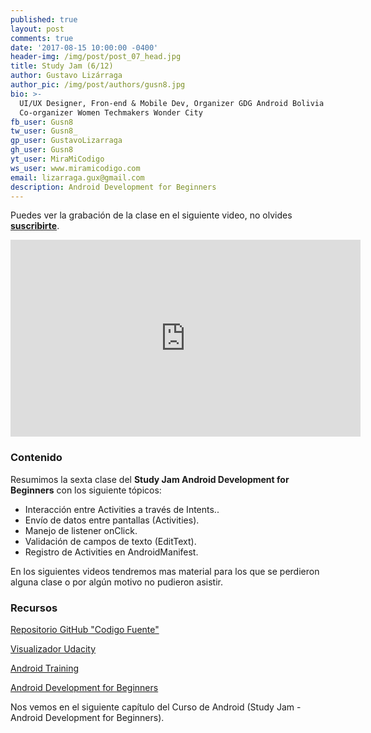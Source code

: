 ```yaml
---
published: true
layout: post
comments: true
date: '2017-08-15 10:00:00 -0400'
header-img: /img/post/post_07_head.jpg
title: Study Jam (6/12)
author: Gustavo Lizárraga
author_pic: /img/post/authors/gusn8.jpg
bio: >-
  UI/UX Designer, Fron-end & Mobile Dev, Organizer GDG Android Bolivia y
  Co-organizer Women Techmakers Wonder City
fb_user: Gusn8
tw_user: Gusn8_
gp_user: GustavoLizarraga
gh_user: Gusn8
yt_user: MiraMiCodigo
ws_user: www.miramicodigo.com
email: lizarraga.gux@gmail.com
description: Android Development for Beginners
---
```


Puedes ver la grabación de la clase en el siguiente video, no olvides **[suscribirte](http://www.youtube.com/user/AndroidboliviaOrg?sub_confirmation=1)**.

<iframe width="560" height="315" src="https://www.youtube.com/embed/gCxAeNgJsTs" frameborder="0" allowfullscreen></iframe>

### Contenido

Resumimos la sexta clase del **Study Jam Android Development for Beginners** con los siguiente tópicos:

* Interacción entre Activities a través de Intents..
* Envío de datos entre pantallas (Activities).
* Manejo de listener onClick.
* Validación de campos de texto (EditText).
* Registro de Activities en AndroidManifest.

En los siguientes videos tendremos mas material para los que se perdieron alguna clase o por algún motivo no pudieron asistir.

### Recursos
[Repositorio GitHub "Codigo Fuente"](https://github.com/Gusn8/SJ_A_1_17_Java_2)

[Visualizador Udacity](http://labs.udacity.com/android-visualizer/)

[Android Training](https://developer.android.com/training/index.html)

[Android Development for Beginners](https://www.udacity.com/course/android-development-for-beginners--ud837)

Nos vemos en el siguiente capítulo del Curso de Android (Study Jam - Android Development for Beginners).
